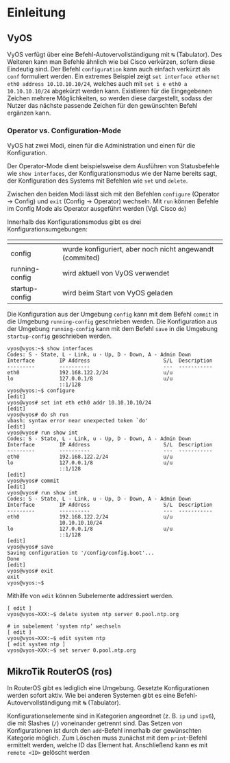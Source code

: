 # Einleitung

## VyOS
VyOS verfügt über eine Befehl-Autovervollständigung mit <kbd>&#x21b9;</kbd> (Tabulator).
Des Weiteren kann man Befehle ähnlich wie bei Cisco verkürzen, sofern diese Eindeutig sind.
Der Befehl `configuration` kann auch einfach verkürzt als `conf` formuliert werden.
Ein extremes Beispiel zeigt `set interface ethernet eth0 address 10.10.10.10/24`,
welches auch mit  `set i e eth0 a 10.10.10.10/24` abgekürzt werden kann.
Existieren für die Eingegebenen Zeichen mehrere Möglichkeiten, so werden diese dargestellt, 
sodass der Nutzer das nächste passende Zeichen für den gewünschten Befehl ergänzen kann.

### Operator vs. Configuration-Mode
VyOS hat zwei Modi, einen für die Administration und einen für die Konfiguration.

Der Operator-Mode dient beispielsweise dem Ausführen von Statusbefehle wie 
`show interfaces`, der Konfigurationsmodus wie der Name bereits sagt, der Konfiguration
des Systems mit Befehlen wie `set` und `delete`.

Zwischen den beiden Modi lässt sich mit den Befehlen `configure` (Operator -> Config)
und `exit` (Config -> Operator) wechseln. Mit `run` können Befehle im Config Mode als
Operator ausgeführt werden (Vgl. Cisco `do`)

Innerhalb des Konfigurationsmodus gibt es drei Konfigurationsumgebungen:

| <!-- -->       | <!-- -->                                                 |      
|:---------------|:---------------------------------------------------------|
| config         | wurde konfiguriert, aber noch nicht angewandt (commited) |
| running-config | wird aktuell von VyOS verwendet                          |      
| startup-config | wird beim Start von VyOS geladen                         |

Die Konfiguration aus der Umgebung `config` kann mit dem Befehl `commit` in die Umgebung `running-config` geschrieben 
werden. Die Konfiguration aus der Umgebung `running-config` kann mit dem Befehl `save` in die Umgebung `startup-config` geschrieben
werden.

<!-- TODO @Nico asciinema -->
```shell
vyos@vyos:~$ show interfaces
Codes: S - State, L - Link, u - Up, D - Down, A - Admin Down
Interface        IP Address                        S/L  Description
---------        ----------                        ---  -----------
eth0             192.168.122.2/24                  u/u  
lo               127.0.0.1/8                       u/u  
                 ::1/128                                
vyos@vyos:~$ configure
[edit]
vyos@vyos# set int eth eth0 addr 10.10.10.10/24
[edit]
vyos@vyos# do sh run
vbash: syntax error near unexpected token `do'
[edit]
vyos@vyos# run show int
Codes: S - State, L - Link, u - Up, D - Down, A - Admin Down
Interface        IP Address                        S/L  Description
---------        ----------                        ---  -----------
eth0             192.168.122.2/24                  u/u  
lo               127.0.0.1/8                       u/u  
                 ::1/128                                
[edit]
vyos@vyos# commit
[edit]
vyos@vyos# run show int
Codes: S - State, L - Link, u - Up, D - Down, A - Admin Down
Interface        IP Address                        S/L  Description
---------        ----------                        ---  -----------
eth0             192.168.122.2/24                  u/u  
                 10.10.10.10/24                         
lo               127.0.0.1/8                       u/u  
                 ::1/128                                
[edit]
vyos@vyos# save
Saving configuration to '/config/config.boot'...
Done
[edit]
vyos@vyos# exit
exit
vyos@vyos:~$ 
```

Mithilfe von `edit` können Subelemente addressiert werden.

```shell
[ edit ]
vyos@vyos−XXX:∼$ delete system ntp server 0.pool.ntp.org
```

```shell
# in subelement ‘system ntp‘ wechseln
[ edit ]
vyos@vyos−XXX:∼$ edit system ntp
[ edit system ntp ]
vyos@vyos−XXX:∼$ set server 0.pool.ntp.org
```

## MikroTik RouterOS (ros)
In RouterOS gibt es lediglich eine Umgebung. Gesetzte Konfigurationen werden sofort aktiv. Wie bei anderen
Systemen gibt es eine Befehl-Autovervollständigung mit <kbd>&#x21b9;</kbd> (Tabulator).

Konfigurationselemente sind in Kategorien angeordnet (z. B. `ip` und `ipv6`), die mit Slashes (`/`) voneinander
getrennt sind. Das Setzen von Konfigurationen ist durch den `add`-Befehl innerhalb der gewünschten Kategorie
möglich. Zum Löschen muss zunächst mit dem `print`-Befehl ermittelt werden, welche ID das Element hat. Anschließend
kann es mit `remote <ID>` gelöscht werden

<!-- TODO @Nico asciinema -->
